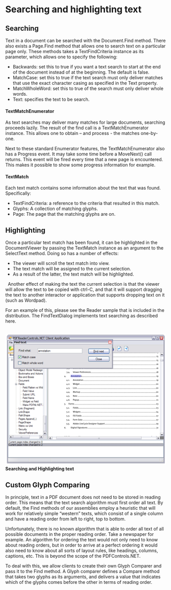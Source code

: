 # Searching and highlighting text


## Searching

Text in a document can be searched with the Document.Find method. There also exists a Page.Find method that allows one to search text on a particular page only. These methods takes a TextFindCriteria instance as its parameter, which allows one to specify the following:
&nbsp;<ul><li>
Backwards: set this to true if you want a text search to start at the end of the document instead of at the beginning. The default is false.</li><li>
MatchCase: set this to true if the text search must only deliver matches that use the exact character casing as specified in the Text property.</li><li>
MatchWholeWord: set this to true of the search must only deliver whole words.</li><li>
Text: specifies the text to be search.</li></ul>

#### TextMatchEnumerator

As text searches may deliver many matches for large documents, searching proceeds lazily. The result of the find call is a TextMatchEnumerator instance. This allows one to obtain – and process - the matches one-by-one.


Next to these standard Enumerator features, the TextMatchEnumerator also has a Progress event. It may take some time before a MoveNext() call returns. This event will be fired every time that a new page is encountered. This makes it possible to show some progress information for example.



#### TextMatch

Each text match contains some information about the text that was found. Specifically:
&nbsp;<ul><li>
TextFindCriteria: a reference to the criteria that resulted in this match.</li><li>
Glyphs: A collection of matching glyphs.</li><li>
Page: The page that the matching glyphs are on.</li></ul>

## Highlighting

Once a particular text match has been found, it can be highlighted in the DocumentViewer by passing the TextMatch instance as an argument to the SelectText method. Doing so has a number of effects:
&nbsp;<ul><li>
The viewer will scroll the text match into view.</li><li>
The text match will be assigned to the current selection.</li><li>
As a result of the latter, the text match will be highlighted.</li></ul>&nbsp;
Another effect of making the text the current selection is that the viewer will allow the text to be copied with ctrl-C, and that it will support dragging the text to another interactor or application that supports dropping text on it (such as Wordpad).


For an example of this, please see the Reader sample that is included in the distribution. The FindTextDialog implements text searching as described here.

<br /><img alt="searching-and-highlighting-text" src="media/searching-and-highlighting-text.png" /><br />
**Searching and Highlighting text**
<br />

## Custom Glyph Comparing

In principle, text in a PDF document does not need to be stored in reading order. This means that the text search algorithm must first order all text. By default, the Find methods of our assemblies employ a heuristic that will work for relatively simple “western” texts, which consist of a single column and have a reading order from left to right, top to bottom.


Unfortunately, there is no known algorithm that is able to order all text of all possible documents in the proper reading order. Take a newspaper for example. An algorithm for ordering the text would not only need to know about reading orders, but in order to arrive at a perfect ordering it would also need to know about all sorts of layout rules, like headings, columns, captions, etc. This is beyond the scope of the PDFControls.NET.


To deal with this, we allow clients to create their own Glyph Comparer and pass it to the Find method. A Glyph comparer defines a Compare method that takes two glyphs as its arguments, and delivers a value that indicates which of the glyphs comes before the other in terms of reading order.


